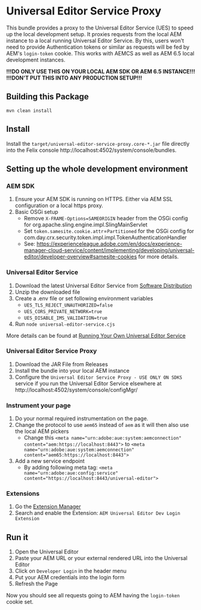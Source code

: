 # Universal Editor Service Proxy

This bundle provides a proxy to the Universal Editor Service (UES) to speed up the local development setup.
It proxies requests from the local AEM instance to a local running Universal Editor Service. 
By this, users won't need to provide Authentication tokens or similar as requests will be fed by AEM's `login-token` cookie.
This works with AEMCS as well as AEM 6.5 local development instances.

**!!!DO ONLY USE THIS ON YOUR LOCAL AEM SDK OR AEM 6.5 INSTANCE!!!**  
**!!!DON'T PUT THIS INTO ANY PRODUCTION SETUP!!!**

## Building this Package
```shell
mvn clean install
```

## Install
Install the `target/universal-editor-service-proxy.core-*.jar` file directly into the Felix console http://localhost:4502/system/console/bundles.

## Setting up the whole development environment

### AEM SDK
1. Ensure your AEM SDK is running on HTTPS. Either via AEM SSL configuration or a local https proxy.
2. Basic OSGi setup 
    * Remove `X-FRAME-Options=SAMEORIGIN` header from the OSGi config for org.apache.sling.engine.impl.SlingMainServlet 
    * Set `token.samesite.cookie.attr`=`Partitioned` for the OSGi config for com.day.crx.security.token.impl.impl.TokenAuthenticationHandler
    * See: https://experienceleague.adobe.com/en/docs/experience-manager-cloud-service/content/implementing/developing/universal-editor/developer-overview#samesite-cookies for more details.

### Universal Editor Service
1. Download the latest Universal Editor Service from [Software Distribution](https://experience.adobe.com/#/downloads/content/software-distribution/en/aemcloud.html)
2. Unzip the downloaded file
3. Create a .env file or set following environment variables
    * `UES_TLS_REJECT_UNAUTHORIZED=false`
    * `UES_CORS_PRIVATE_NETWORK=true`
    * `UES_DISABLE_IMS_VALIDATION=true`
4. Run `node universal-editor-service.cjs`

More details can be found at [Running Your Own Universal Editor Service](https://experienceleague.adobe.com/en/docs/experience-manager-cloud-service/content/implementing/developing/universal-editor/local-dev)

### Universal Editor Service Proxy
1. Download the JAR File from Releases
2. Install the bundle into your local AEM instance
3. Configure the `Universal Editor Service Proxy - USE ONLY ON SDKS` service if you run the Universal Editor Service elsewhere at http://localhost:4502/system/console/configMgr/ 

### Instrument your page
1. Do your normal required instrumentation on the page.
2. Change the protocol to use `aem65` instead of `aem` as it will then also use the local AEM pickers
    * Change this `<meta name="urn:adobe:aue:system:aemconnection" content="aem:https://localhost:8443">` to `<meta name="urn:adobe:aue:system:aemconnection" content="aem65:https://localhost:8443">`
3. Add a new service endpoint
   * By adding following meta tag: `<meta name="urn:adobe:aue:config:service" content="https://localhost:8443/universal-editor">`

### Extensions
1. Go the [Extension Manager](https://experience.adobe.com/#/aem/extension-manager/universal-editor)
2. Search and enable the Extension: `AEM Universal Editor Dev Login Extension`

## Run it
1. Open the Universal Editor
2. Paste your AEM URL or your external rendered URL into the Universal Editor
3. Click on `Developer Login` in the header menu
4. Put your AEM credentials into the login form 
5. Refresh the Page

Now you should see all requests going to AEM having the `login-token` cookie set.